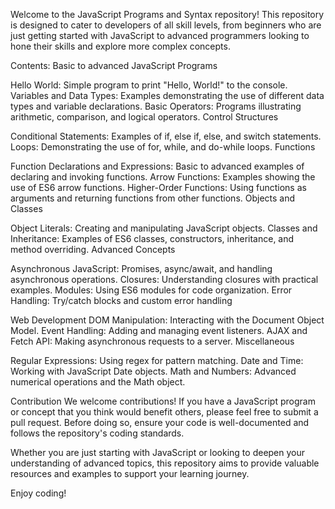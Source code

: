 Welcome to the JavaScript Programs and Syntax repository! This repository is designed to cater to developers of all skill levels, from beginners who are just getting started with JavaScript to advanced programmers looking to hone their skills and explore more complex concepts.

Contents:
Basic to advanced JavaScript Programs

Hello World: Simple program to print "Hello, World!" to the console.
Variables and Data Types: Examples demonstrating the use of different data types and variable declarations.
Basic Operators: Programs illustrating arithmetic, comparison, and logical operators.
Control Structures

Conditional Statements: Examples of if, else if, else, and switch statements.
Loops: Demonstrating the use of for, while, and do-while loops.
Functions

Function Declarations and Expressions: Basic to advanced examples of declaring and invoking functions.
Arrow Functions: Examples showing the use of ES6 arrow functions.
Higher-Order Functions: Using functions as arguments and returning functions from other functions.
Objects and Classes

Object Literals: Creating and manipulating JavaScript objects.
Classes and Inheritance: Examples of ES6 classes, constructors, inheritance, and method overriding.
Advanced Concepts

Asynchronous JavaScript: Promises, async/await, and handling asynchronous operations.
Closures: Understanding closures with practical examples.
Modules: Using ES6 modules for code organization.
Error Handling: Try/catch blocks and custom error handling

Web Development
DOM Manipulation: Interacting with the Document Object Model.
Event Handling: Adding and managing event listeners.
AJAX and Fetch API: Making asynchronous requests to a server.
Miscellaneous

Regular Expressions: Using regex for pattern matching.
Date and Time: Working with JavaScript Date objects.
Math and Numbers: Advanced numerical operations and the Math object.

Contribution
We welcome contributions! If you have a JavaScript program or concept that you think would benefit others, please feel free to submit a pull request. Before doing so, ensure your code is well-documented and follows the repository's coding standards.

Whether you are just starting with JavaScript or looking to deepen your understanding of advanced topics, this repository aims to provide valuable resources and examples to support your learning journey.

Enjoy coding!

